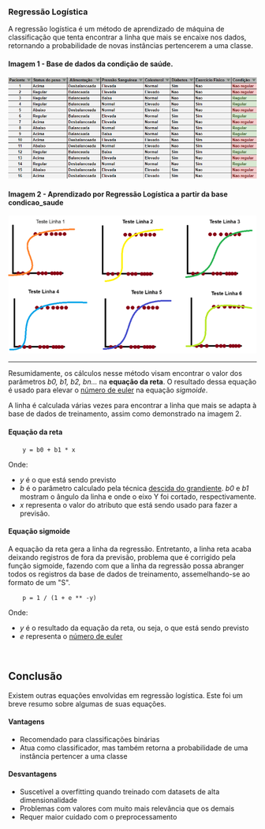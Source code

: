 ### Regressão Logística

A regressão logística é um método de aprendizado de máquina de classificação que tenta encontrar a linha que mais se encaixe nos dados, retornando a probabilidade de novas instâncias pertencerem a uma classe.

#### Imagem 1 - Base de dados da condição de saúde.

<div align="center"><img title="Imagem 1" src="https://github.com/guilhermyandrade/Estudo-de-Caso-ML-Supervisionado/blob/main/_Imagens/base_condicao_saude.png" ></div>

#### Imagem 2 - Aprendizado por Regressão Logística a partir da base condicao_saude

<div align="center"><img title="Imagem 2" src="https://github.com/guilhermyandrade/Estudo-de-Caso-ML-Supervisionado/blob/main/_Imagens/aprendizado_regressao_log.png" ></div>

<hr>

Resumidamente, os cálculos nesse método visam encontrar o valor dos parâmetros *b0, b1, b2, bn...* na **equação da reta**. O resultado dessa equação é usado para elevar o [número de euler](https://pt.wikipedia.org/wiki/E_(constante_matem%C3%A1tica)) na equação *sigmoide*.

A linha é calculada várias vezes para encontrar a linha que mais se adapta à base de dados de treinamento, assim como demonstrado na imagem 2.

#### Equação da reta

        y = b0 + b1 * x

Onde:

- *y* é o que está sendo previsto
- *b* é o parâmetro calculado pela técnica [descida do grandiente](https://en.wikipedia.org/wiki/Gradient_descent). *b0* e *b1* mostram o ângulo da linha e onde o eixo Y foi cortado, respectivamente.
- *x* representa o valor do atributo que está sendo usado para fazer a previsão.


#### Equação sigmoide

A equação da reta gera a linha da regressão. Entretanto, a linha reta acaba deixando registros de fora da previsão, problema que é corrigido pela função sigmoide, fazendo com que a linha da regressão possa abranger todos os registros da base de dados de treinamento, assemelhando-se ao formato de um "S".

        p = 1 / (1 + e ** -y)

Onde:

- *y* é o resultado da equação da reta, ou seja, o que está sendo previsto
- *e* representa o [número de euler](https://pt.wikipedia.org/wiki/E_(constante_matem%C3%A1tica))

<br>

## Conclusão

Existem outras equações envolvidas em regressão logística. Este foi um breve resumo sobre algumas de suas equações.

#### Vantagens

- Recomendado para classificações binárias
- Atua como classificador, mas também retorna a probabilidade de uma instância pertencer a uma classe 

#### Desvantagens

- Suscetível a overfitting quando treinado com datasets de alta dimensionalidade
- Problemas com valores com muito mais relevância que os demais
- Requer maior cuidado com o preprocessamento